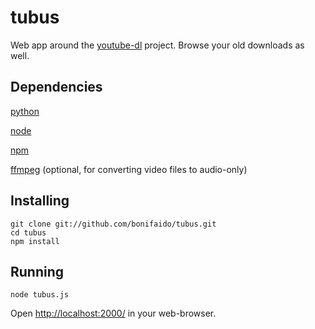 tubus
=====

Web app around the [youtube-dl][youtube-dl] project. Browse your old downloads as well.

Dependencies
------------
[python][python]

[node][node]

[npm][npm]

[ffmpeg][ffmpeg] (optional, for converting video files to audio-only)

Installing
----------
	git clone git://github.com/bonifaido/tubus.git
	cd tubus
	npm install

Running
-------
	node tubus.js

Open [http://localhost:2000/][localhost] in your web-browser.

[youtube-dl]:https://github.com/rg3/youtube-dl
[python]:http://python.org/
[node]:http://nodejs.org/
[npm]:http://npmjs.org/
[ffmpeg]:http://ffmpeg.org/
[localhost]:http://localhost:2000/
